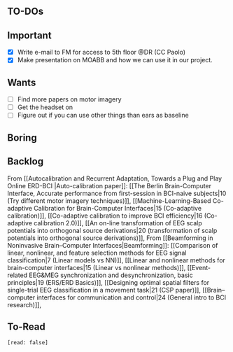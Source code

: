 
## TO-DOs
## Important
- [x] Write e-mail to FM for access to 5th floor @DR (CC Paolo)
- [x] Make presentation on MOABB and how we can use it in our project.

## Wants
- [ ] Find more papers on motor imagery
- [ ] Get the headset on
- [ ] Figure out if you can use other things than ears as baseline

## Boring


## Backlog
From [[Autocalibration and Recurrent Adaptation, Towards a Plug and Play Online ERD-BCI |Auto-calibration paper]]:
[[The Berlin Brain-Computer Interface, Accurate performance from first-session in BCI-naive subjects|10 (Try different motor imagery techniques)]],
[[Machine-Learning-Based Co-adaptive Calibration for Brain-Computer Interfaces|15 (Co-adaptive calibration)]], 
[[Co-adaptive calibration to improve BCI efficiency|16 (Co-adaptive calibration 2.0)]],
[[An on-line transformation of EEG scalp potentials into orthogonal source derivations|20 (transformation of scalp potentials into orthogonal source derivations)]],
From [[Beamforming in Noninvasive Brain–Computer Interfaces|Beamforming]]:
[[Comparison of linear, nonlinear, and feature selection methods for EEG signal classification|7 (Linear models vs NN)]],
[[Linear and nonlinear methods for brain-computer interfaces|15 (Linear vs nonlinear methods)]],
[[Event-related EEG&MEG synchronization and desynchronization, basic principles|19 (ERS/ERD Basics)]],
[[Designing optimal spatial filters for single-trial EEG classification in a movement task|21 (CSP paper)]],
[[Brain–computer interfaces for communication and control|24 (General intro to BCI research)]],
## To-Read
```query
[read: false]
```
